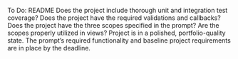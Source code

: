 To Do:
README
Does the project include thorough unit and integration test coverage?
Does the project have the required validations and callbacks?
Does the project have the three scopes specified in the prompt? Are the scopes properly utilized in views?
Project is in a polished, portfolio-quality state.
The prompt’s required functionality and baseline project requirements are in place by the deadline.
